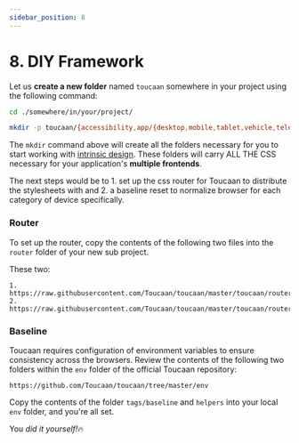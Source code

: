 ```yaml
---
sidebar_position: 8
---
```


# 8. DIY Framework

Let us **create a new folder** named `toucaan` somewhere in your project using the following command: 

```bash title="DIY the Toucaan Framework"
cd ./somewhere/in/your/project/

mkdir -p toucaan/{accessibility,app/{desktop,mobile,tablet,vehicle,television,watch},env/{helpers,tags},palette,router,typography,utils}

```

The `mkdir` command above will create all the folders necessary for you to start working with [intrinsic design](https://toucaan.com). These folders will carry ALL THE CSS necessary for your application's **multiple frontends**. 

The next steps would be to 1. set up the css router for Toucaan to distribute the stylesheets with and 2. a baseline reset to normalize browser for each category of device specifically.

### Router
To set up the router, copy the contents of the following two files into the `router` folder of your new sub project.

These two:

    1. https://raw.githubusercontent.com/Toucaan/toucaan/master/toucaan/router/portrait.css
    2. https://raw.githubusercontent.com/Toucaan/toucaan/master/toucaan/router/landscape.css

### Baseline
Toucaan requires configuration of environment variables to ensure consistency across the browsers. Review the contents of the following two folders within the `env` folder of the official Toucaan repository:

    https://github.com/Toucaan/toucaan/tree/master/env

Copy the contents of the folder `tags/baseline` and `helpers` into your local `env` folder, and you're all set.

You _did it yourself!_🔥